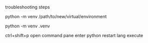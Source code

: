troubleshooting steps

python -m venv /path/to/new/virtual/environment

python -m venv .venv

ctrl+shift+p open command pane
enter python restart lang
execute